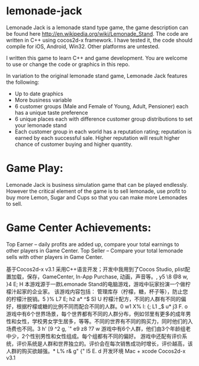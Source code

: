 lemonade-jack
=============

Lemonade Jack is a lemonade stand type game, the game description can be found here http://en.wikipedia.org/wiki/Lemonade_Stand. The code are written in C++ using cocos2d-x framework. I have tested it, the code should compile for iOS, Android, Win32. Other platforms are untested.

I written this game to learn C++ and game development. You are welcome to use or change the code or graphics in this repo. 


In variation to the original lemonade stand game, Lemonade Jack features the following:

* Up to date graphics
* More business variable
* 6 customer groups (Male and Female of Young, Adult, Pensioner) each has a unique taste preference
* 6 unique places each with difference customer group distributions to set your lemonade stand
* Each customer group in each world has a reputation rating; reputation is earned by each successful sale. Higher reputation will result higher chance of customer buying and higher quantity.

Game Play:
=========
Lemonade Jack is business simulation game that can be played endlessly. However the critical element of the game is to sell lemonade, use profit to buy more Lemon, Sugar and Cups so that you can make more Lemonades to sell. 

Game Center Achievements:
=========================
Top Earner – daily profits are added up, compare your total earnings to other players in Game Center.
Top Seller – Compare your total lemonade sells with other players in Game Center.



基于Cocos2d-x v3.1 采用C++语言开发；开发中我用到了Cocos Studio, plist配置加载，保存，GameCenter, In-App Purchase, 动画，声音等。, y5 \8 @8 w, }4 E; H
本游戏源于一款Lemonade Stand的电脑游戏，游戏中玩家扮演一个做柠檬汁起家的企业家。
该游戏内容包括：
管理库存（柠檬，糖，杯子等），防止您的柠檬汁脱销。5 }% L7 E; h2 a* ^$ S) U
柠檬汁配方，不同的人群有不同的偏好，根据柠檬或糖的比例不同而配合不同的人群。0 w1 X% l: {; L1 _$ u* j3 F. o
游戏中有6个世界场景，每个世界都有不同的人群分布，例如邻里有更多的成年男性和女性，学校男女学生居多，等等。不同的世界有不同的购买力，同时他们的入场费也不同。3 h' [9 ^2 g, `" e9 z8 ?7 w
游戏中有6个人群，他们由3个年龄组老中少，2个性别男性和女性组成。每个组都有不同的偏好。
游戏中还配有评价系统，评价系统是人群和世界独立的。评价会在每次销售成功时增长，评价越高，该人群的购买欲越强。* L% r& g" {" l5 E. d
开发环境
Mac + xcode
Cocos2d-x v3.1
